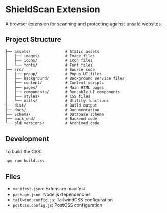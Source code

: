 # ShieldScan Extension

A browser extension for scanning and protecting against unsafe websites.

## Project Structure

```
├── assets/               # Static assets
│   ├── images/           # Image files
│   ├── icons/            # Icon files
│   └── fonts/            # Font files
├── src/                  # Source code
│   ├── popup/            # Popup UI files
│   ├── background/       # Background service files
│   ├── content/          # Content scripts
│   ├── pages/            # Main HTML pages
│   ├── components/       # Reusable UI components
│   ├── styles/           # CSS files
│   └── utils/            # Utility functions
├── dist/                 # Build output
├── docs/                 # Documentation
├── Schema/               # Database schema
├── back_end/             # Backend code
└── old versions/         # Archived code
```

## Development

To build the CSS:

```bash
npm run build:css
```

## Files

- `manifest.json`: Extension manifest
- `package.json`: Node.js dependencies
- `tailwind.config.js`: TailwindCSS configuration
- `postcss.config.js`: PostCSS configuration 